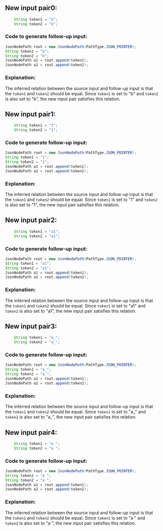 ## New input pair0:
```java
    String token1 = "b";
    String token2 = "b";
```

### Code to generate follow-up input:
```java
JsonNodePath root = new JsonNodePath(PathType.JSON_POINTER);
String token1 = "b";
String token2 = "b";
JsonNodePath a1 = root.append(token1);
JsonNodePath a2 = root.append(token2);
```

### Explanation:
The inferred relation between the source input and follow-up input is that the `token1` and `token2` should be equal. Since `token1` is set to "b" and `token2` is also set to "b", the new input pair satisfies this relation.

## New input pair1:
```java
    String token1 = "1";
    String token2 = "1";
```

### Code to generate follow-up input:
```java
JsonNodePath root = new JsonNodePath(PathType.JSON_POINTER);
String token1 = "1";
String token2 = "1";
JsonNodePath a1 = root.append(token1);
JsonNodePath a2 = root.append(token2);
```

### Explanation:
The inferred relation between the source input and follow-up input is that the `token1` and `token2` should be equal. Since `token1` is set to "1" and `token2` is also set to "1", the new input pair satisfies this relation.

## New input pair2:
```java
    String token1 = "a1";
    String token2 = "a1";
```

### Code to generate follow-up input:
```java
JsonNodePath root = new JsonNodePath(PathType.JSON_POINTER);
String token1 = "a1";
String token2 = "a1";
JsonNodePath a1 = root.append(token1);
JsonNodePath a2 = root.append(token2);
```

### Explanation:
The inferred relation between the source input and follow-up input is that the `token1` and `token2` should be equal. Since `token1` is set to "a1" and `token2` is also set to "a1", the new input pair satisfies this relation.

## New input pair3:
```java
    String token1 = "a_";
    String token2 = "a_";
```

### Code to generate follow-up input:
```java
JsonNodePath root = new JsonNodePath(PathType.JSON_POINTER);
String token1 = "a_";
String token2 = "a_";
JsonNodePath a1 = root.append(token1);
JsonNodePath a2 = root.append(token2);
```

### Explanation:
The inferred relation between the source input and follow-up input is that the `token1` and `token2` should be equal. Since `token1` is set to "a_" and `token2` is also set to "a_", the new input pair satisfies this relation.

## New input pair4:
```java
    String token1 = "a ";
    String token2 = "a ";
```

### Code to generate follow-up input:
```java
JsonNodePath root = new JsonNodePath(PathType.JSON_POINTER);
String token1 = "a ";
String token2 = "a ";
JsonNodePath a1 = root.append(token1);
JsonNodePath a2 = root.append(token2);
```

### Explanation:
The inferred relation between the source input and follow-up input is that the `token1` and `token2` should be equal. Since `token1` is set to "a " and `token2` is also set to "a ", the new input pair satisfies this relation.

